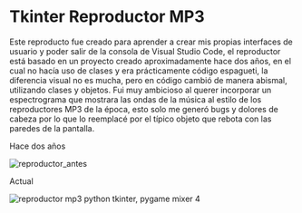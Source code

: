 # Tkinter Reproductor MP3 

Este reproducto fue creado para aprender a crear mis propias interfaces de usuario y poder salir de la consola de Visual Studio Code, el reproductor está basado en un proyecto creado aproximadamente hace dos años, en el cual no hacía uso de clases y era prácticamente código espagueti, la diferencia visual no es mucha, pero en código cambió de manera abismal, utilizando clases y objetos.
Fui muy ambicioso al querer incorporar un espectrograma que mostrara las ondas de la música al estilo de los reproductores MP3 de la época, esto solo me generó bugs y dolores de cabeza por lo que lo reemplacé por el típico objeto que rebota con las paredes de la pantalla.

Hace dos años

![reproductor_antes](https://github.com/OscarMes/reproductorMP3/assets/128978144/08da129f-df35-442e-bbc2-648c405064d4)


Actual 

![reproductor mp3 python tkinter, pygame mixer 4](https://github.com/OscarMes/reproductorMP3/assets/128978144/82da5052-b556-48f4-89d5-e56a8067d60c)
